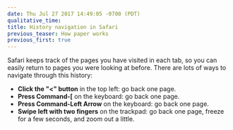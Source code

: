 ```yaml
---
date: Thu Jul 27 2017 14:49:05 -0700 (PDT)
qualitative_time: 
title: History navigation in Safari
previous_teaser: How paper works
previous_first: true
---
```

Safari keeps track of the pages you have visited in each tab, so you can easily return to pages you were looking at before.
There are lots of ways to navigate through this history:

* **Click the "<" button** in the top left: go back one page.
* **Press Command-[** on the keyboard: go back one page.
* **Press Command-Left Arrow** on the keyboard: go back one page.
* **Swipe left with two fingers** on the trackpad: go back one page, freeze for a few seconds, and zoom out a little.

